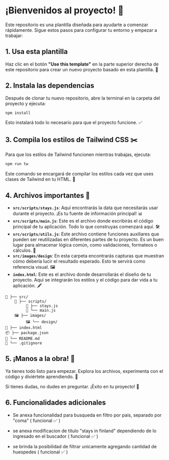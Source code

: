 # ¡Bienvenidos al proyecto! 🎉

Este repositorio es una plantilla diseñada para ayudarte a comenzar rápidamente. Sigue estos pasos para configurar tu entorno y empezar a trabajar:

## 1. Usa esta plantilla
Haz clic en el botón **"Use this template"** en la parte superior derecha de este repositorio para crear un nuevo proyecto basado en esta plantilla. 📂

## 2. Instala las dependencias
Después de clonar tu nuevo repositorio, abre la terminal en la carpeta del proyecto y ejecuta:
```bash
npm install
```
Esto instalará todo lo necesario para que el proyecto funcione. ✅

## 3. Compila los estilos de Tailwind CSS ✂️
Para que los estilos de Tailwind funcionen mientras trabajas, ejecuta:
```bash
npm run tw
```
Este comando se encargará de compilar los estilos cada vez que uses clases de Tailwind en tu HTML. 🎨

## 4. Archivos importantes 📂
- **`src/scripts/stays.js`**: Aquí encontrarás la data que necesitarás usar durante el proyecto. ¡Es tu fuente de información principal! 📊
- **`src/scripts/main.js`**: Este es el archivo donde escribirás el código principal de tu aplicación. Todo lo que construyas comenzará aquí. 🛠️
- **`src/scripts/utils.js`**: Este archivo contiene funciones auxiliares que pueden ser reutilizadas en diferentes partes de tu proyecto. Es un buen lugar para almacenar lógica común, como validaciones, formateos o cálculos. 🔧
- **`src/images/design`**: En esta carpeta encontrarás capturas que muestran cómo debería lucir el resultado esperado. Esto te servirá como referencia visual. 🖼️
- **`index.html`**: Este es el archivo donde desarrollarás el diseño de tu proyecto. Aquí se integrarán los estilos y el código para dar vida a tu aplicación. 🖋️

```plaintext
📂 ├── src/
    📜 ├── scripts/
         📄 ├── stays.js
         📄 └── main.js
    🖼️ ├── images/
         🖼️ └── design/
📄 ├── index.html
📦 ├── package.json
📖 └── README.md
🚫 └── .gitignore
```

## 5. ¡Manos a la obra! 🚀
Ya tienes todo listo para empezar. Explora los archivos, experimenta con el código y diviértete aprendiendo. 🎉

Si tienes dudas, no dudes en preguntar. ¡Éxito en tu proyecto! 💪

## 6. Funcionalidades adicionales


- Se anexa funcionalidad para busqueda en filtro por pais, separado por "coma" ( funcional ✅ )

- se anexa modificacion de titulo "stays in finland" dependiendo de lo ingresado en el buscador ( funcional ✅ )

- se brinda la posibilidad de filtrar unicamente agregando cantidad de huespedes ( funcional ✅ )



